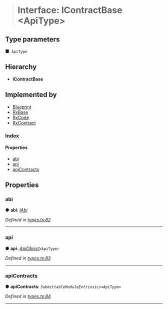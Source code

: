 > # Interface: IContractBase <**ApiType**>

## Type parameters

■` ApiType`

## Hierarchy

* **IContractBase**

## Implemented by

* [Blueprint](../classes/_rxblueprint_.blueprint.md)
* [RxBase](../classes/_rxbase_.rxbase.md)
* [RxCode](../classes/_rxcode_.rxcode.md)
* [RxContract](../classes/_rxcontract_.rxcontract.md)

### Index

#### Properties

* [abi](_types_.icontractbase.md#abi)
* [api](_types_.icontractbase.md#api)
* [apiContracts](_types_.icontractbase.md#apicontracts)

## Properties

###  abi

● **abi**: *[IAbi](_types_.iabi.md)*

*Defined in [types.ts:82](https://github.com/polkadot-js/api/blob/ed19ba9/packages/api-contract/src/types.ts#L82)*

___

###  api

● **api**: *[ApiObject](../modules/_types_.md#apiobject)‹*`ApiType`*›*

*Defined in [types.ts:83](https://github.com/polkadot-js/api/blob/ed19ba9/packages/api-contract/src/types.ts#L83)*

___

###  apiContracts

● **apiContracts**: *`SubmittableModuleExtrinsics<ApiType>`*

*Defined in [types.ts:84](https://github.com/polkadot-js/api/blob/ed19ba9/packages/api-contract/src/types.ts#L84)*

___
